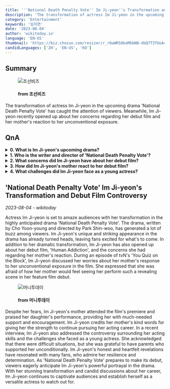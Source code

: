 ```yaml
---
title: '''National Death Penalty Vote'' Im Ji-yeon''s Transformation and Debut Film Controversy'
description: 'The transformation of actress Im Ji-yeon in the upcoming drama ''National Death Penalty Vote'' has caught the attention of viewers. Meanwhile, Im Ji-yeon recently opened up about her concerns regarding her debut film and her mother''s reaction to her unconventional exposure.'
category: 'Entertainment'
keywords: '임지연'
date: '2023-08-04'
author: 'wikitoday.io'
language: 'EN-US'
thumbnail: 'https://biz.chosun.com/resizer/r_r0aWR58keMbbNB-dbQ7T3TUoA=/650x341/smart/cloudfront-ap-northeast-1.images.arcpublishing.com/chosunbiz/5HFYSCCAKORKA4OMOCBNAHED2Y.jpg'
candidLanguages: ['ZH', 'EN-US', 'KO']
---
```


## Summary



<figure>
    <img src="https://biz.chosun.com/resizer/r_r0aWR58keMbbNB-dbQ7T3TUoA=/650x341/smart/cloudfront-ap-northeast-1.images.arcpublishing.com/chosunbiz/5HFYSCCAKORKA4OMOCBNAHED2Y.jpg" alt="조선비즈" />
    <figcaption>
        <h4> from 조선비즈</h4>
    </figcaption>
</figure>


The transformation of actress Im Ji-yeon in the upcoming drama 'National Death Penalty Vote' has caught the attention of viewers. Meanwhile, Im Ji-yeon recently opened up about her concerns regarding her debut film and her mother's reaction to her unconventional exposure.


## QnA

    
<details>
        <summary><b>0. What is Im Ji-yeon's upcoming drama?</b></summary>
        Im Ji-yeon's upcoming drama is called 'National Death Penalty Vote'.
    </details>
    
<details>
        <summary><b>1. Who is the writer and director of 'National Death Penalty Vote'?</b></summary>
        'National Death Penalty Vote' is written by Cho Yoon-young and directed by Park Shin-woo.
    </details>
    
<details>
        <summary><b>2. What concerns did Im Ji-yeon have about her debut film?</b></summary>
        Im Ji-yeon was concerned about her mother's reaction to her unconventional exposure in her debut film, 'Human Addiction'.
    </details>
    
<details>
        <summary><b>3. How did Im Ji-yeon's mother react to her debut film?</b></summary>
        Im Ji-yeon's mother attended the premiere of her debut film and complimented her on her performance.
    </details>
    
<details>
        <summary><b>4. What challenges did Im Ji-yeon face as a young actress?</b></summary>
        Im Ji-yeon faced difficulties and controversy regarding her acting skills at a young age.
    </details>
    


## 'National Death Penalty Vote' Im Ji-yeon's Transformation and Debut Film Controversy

_2023-08-04 - wikitoday_

Actress Im Ji-yeon is set to amaze audiences with her transformation in the highly anticipated drama 'National Death Penalty Vote'. The drama, written by Cho Yoon-young and directed by Park Shin-woo, has generated a lot of buzz among viewers. Im Ji-yeon's unique and striking appearance in the drama has already turned heads, leaving fans excited for what's to come. In addition to her dramatic transformation, Im Ji-yeon has also opened up about her debut film, 'Human Addiction', and the concerns she had regarding her mother's reaction. During an episode of tvN's 'You Quiz on the Block', Im Ji-yeon discussed her worries about her mother's response to her unconventional exposure in the film. She expressed that she was afraid of how her mother would feel seeing her perform such a revealing scene in her feature film debut.


<figure>
    <img src="https://thumb.mt.co.kr/21/2023/08/2023080308080533315_1.jpg" alt="머니투데이" />
    <figcaption>
        <h4> from 머니투데이</h4>
    </figcaption>
</figure>


Despite her fears, Im Ji-yeon's mother attended the film's premiere and praised her daughter's performance, providing her with much-needed support and encouragement. Im Ji-yeon credits her mother's kind words for giving her the strength to continue pursuing her acting career. In a recent interview, Im Ji-yeon also addressed the controversy surrounding her acting skills and the challenges she faced as a young actress. She acknowledged that there were difficult situations, but she was grateful to have parents who supported her unconditionally. Im Ji-yeon's honest and heartfelt revelations have resonated with many fans, who admire her resilience and determination. As 'National Death Penalty Vote' prepares to make its debut, viewers eagerly anticipate Im Ji-yeon's powerful portrayal in the drama. With her stunning transformation and candid discussions about her career, Im Ji-yeon continues to captivate audiences and establish herself as a versatile actress to watch out for.
